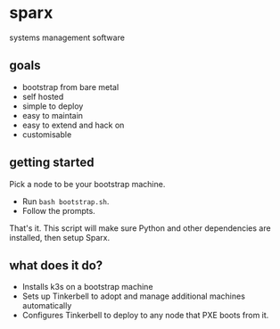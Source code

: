 # sparx
systems management software

## goals
- bootstrap from bare metal
- self hosted
- simple to deploy
- easy to maintain
- easy to extend and hack on
- customisable

## getting started
Pick a node to be your bootstrap machine.

* Run `bash bootstrap.sh`.
* Follow the prompts.

That's it. This script will make sure Python and other dependencies are installed, then setup Sparx.

## what does it do?
* Installs k3s on a bootstrap machine
* Sets up Tinkerbell to adopt and manage additional machines automatically
* Configures Tinkerbell to deploy to any node that PXE boots from it.
